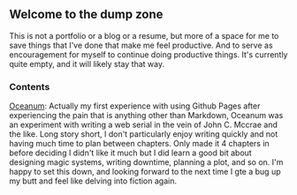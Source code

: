 ## Welcome to the dump zone

This is not a portfolio or a blog or a resume, but more of a space for me to save things that I've done that make me feel productive. And to serve as encouragement for myself to continue doing productive things. It's currently quite empty, and it will likely stay that way.

### Contents

[Oceanum](erikson.github.io):
Actually my first experience with using Github Pages after experiencing the pain that is anything other than Markdown, Oceanum was an experiment with writing a web serial in the vein of John C. Mccrae and the like. Long story short, I don't particularly enjoy writing quickly and not having much time to plan between chapters. Only made it 4 chapters in before deciding I didn't like it much but I did learn a good bit about designing magic systems, writing downtime, planning a plot, and so on. I'm happy to set this down, and looking forward to the next time I gte a bug up my butt and feel like delving into fiction again.
